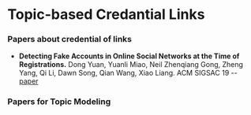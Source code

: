 # Topic-based Credantial Links

### Papers about credential of links
* **Detecting Fake Accounts in Online Social Networks at the Time of Registrations.** Dong Yuan, Yuanli Miao, Neil Zhenqiang Gong, Zheng Yang, Qi Li, Dawn Song, Qian Wang, Xiao Liang. ACM SIGSAC 19 -- [paper](http://people.duke.edu/~zg70/papers/Ianus.pdf)

### Papers for Topic Modeling
